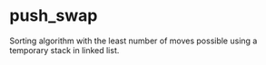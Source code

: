 # push_swap

Sorting algorithm with the least number of moves possible using a temporary stack in linked list.
